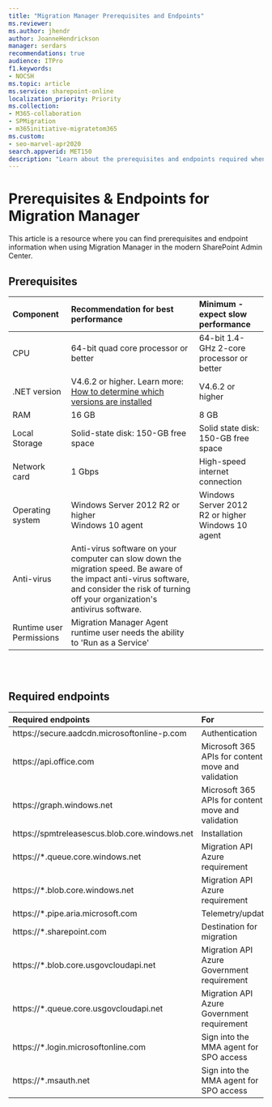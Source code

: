 ```yaml
---
title: "Migration Manager Prerequisites and Endpoints"
ms.reviewer: 
ms.author: jhendr
author: JoanneHendrickson
manager: serdars
recommendations: true
audience: ITPro
f1.keywords:
- NOCSH
ms.topic: article
ms.service: sharepoint-online
localization_priority: Priority
ms.collection: 
- M365-collaboration
- SPMigration
- m365initiative-migratetom365
ms.custom:
- seo-marvel-apr2020
search.appverid: MET150
description: "Learn about the prerequisites and endpoints required when using Migration Manager in the modern SharePoint Admin Center."
---
```

# Prerequisites & Endpoints for Migration Manager

This article is a resource where you can find prerequisites and endpoint information when using Migration Manager in the modern SharePoint Admin Center.


## Prerequisites

|**Component**|**Recommendation for best performance**|**Minimum - expect slow performance**|
|:-----|:------|:-----|
|CPU|64-bit quad core processor or better|64-bit 1.4-GHz 2-core processor or better|
|.NET version|V4.6.2 or higher. Learn more: [How to determine which versions are installed](https://docs.microsoft.com/dotnet/framework/migration-guide/how-to-determine-which-versions-are-installed)|V4.6.2 or higher|
|RAM|16 GB|8 GB|
|Local Storage|Solid-state disk: 150-GB free space|Solid state disk: 150-GB free space|
|Network card|1 Gbps|High-speed internet connection|
|Operating system|Windows Server 2012 R2 or higher </br>Windows 10 agent|Windows Server 2012 R2 or higher </br>Windows 10 agent|
|Anti-virus|Anti-virus software on your computer can slow down the migration speed. Be aware of the impact anti-virus software, and consider the risk of turning off your organization's antivirus software. |
|Runtime user Permissions|Migration Manager Agent runtime user needs the ability to 'Run as a Service'


</br></br>

## Required endpoints

|**Required endpoints**|**For**|
|:-----|:-----|
|https://<spam><spam>secure.<spam><spam>aadcdn.microsoftonline-p<spam><spam>.com|Authentication|
|https://<spam><spam>api.office<spam><spam>.com|Microsoft 365 APIs for content move and validation|
|https://<spam><spam>graph.windows<spam><spam>.net|Microsoft 365 APIs for content move and validation|
|https://<spam><spam>spmtreleasescus.blob.core.windows<spam><spam>.net|Installation|
|https://*<spam><spam>.queue.core.windows<spam><spam>.net|Migration API Azure requirement|
|https://*.<spam><spam>blob.core.windows<spam><spam>.net|Migration API Azure requirement|
|https://*.<spam><spam>pipe.aria.microsoft<spam><spam>.com|Telemetry/update|
|https://*.<spam><spam>sharepoint<spam><spam>.com|Destination for migration|
|https://<spam><spam>*.blob.core.usgovcloudapi.<spam><spam>net|Migration API Azure Government requirement|
|https://<spam><spam>*.queue.core.usgovcloudapi.<spam><spam>net|Migration API Azure Government requirement|
|https://<spam><spam>*.login.microsoftonline.<spam><spam>com|Sign into the MMA agent for SPO access|
|https://<spam><spam>*.msauth.<spam><spam>net|Sign into the MMA agent for SPO access|


